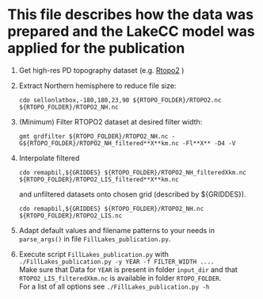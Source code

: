 # This file describes how the data was prepared and the LakeCC model was applied for the publication

1. Get high-res PD topography dataset (e.g. [Rtopo2](https://doi.pangaea.de/10.1594/PANGAEA.856844) )

2. Extract Northern hemisphere to reduce file size: 
    ```
    cdo sellonlatbox,-180,180,23,90 ${RTOPO_FOLDER}/RTOPO2.nc ${RTOPO_FOLDER}/RTOPO2_NH.nc
    ```

3. (Minimum) Filter RTOPO2 dataset at desired filter width:
    ```
    gmt grdfilter ${RTOPO_FOLDER}/RTOPO2_NH.nc -G${RTOPO_FOLDER}/RTOPO2_NH_filtered**X**km.nc -Fl**X** -D4 -V
    ```

4. Interpolate filtered
    ```
    cdo remapbil,${GRIDDES} ${RTOPO_FOLDER}/RTOPO2_NH_filteredXkm.nc ${RTOPO_FOLDER}/RTOPO2_LIS_filtered**X**km.nc
    ```
    and unfiltered datasets onto chosen grid (described by ${GRIDDES}).
    ```
    cdo remapbil,${GRIDDES} ${RTOPO_FOLDER}/RTOPO2_NH.nc ${RTOPO_FOLDER}/RTOPO2_LIS.nc
    ```

5. Adapt default values and filename patterns to your needs in `parse_args()` in file `FillLakes_publication.py`.

6. Execute script `FillLakes_publication.py` with `./FillLakes_publication.py -y YEAR -f FILTER_WIDTH ....`   
    Make sure that Data for `YEAR` is present in folder `input_dir` and that  `RTOPO2_LIS_filteredXkm.nc` is available in folder `RTOPO_FOLDER`.  
    For a list of all options see `./FillLakes_publication.py -h`
